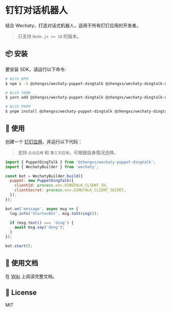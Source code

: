 <h1>钉钉对话机器人</h1>

结合 Wechaty，打造对话式机器人，适用于所有钉钉应用的开发者。

> 只支持 `Node.js >= 18` 的版本。

## 📦 安装

要安装 SDK，请运行以下命令:

```sh
# With NPM
$ npm i -S @zhengxs/wechaty-puppet-dingtalk @zhengxs/wechaty-dingtalk-message

# With YARN
$ yarn add @zhengxs/wechaty-puppet-dingtalk @zhengxs/wechaty-dingtalk-message

# With PNPM
$ pnpm install @zhengxs/wechaty-puppet-dingtalk @zhengxs/wechaty-dingtalk-message
```

## 👋 使用

创建一个 [钉钉应用](https://open-dev.dingtalk.com/fe/app#/corp/app)，并运行以下代码：

> 支持 `企业应用` 和 `第三方应用`，可根据自身情况选择。

```js
import { PuppetDingTalk } from '@zhengxs/wechaty-puppet-dingtalk';
import { WechatyBuilder } from 'wechaty';

const bot = WechatyBuilder.build({
  puppet: new PuppetDingTalk({
    clientId: process.env.DINGTALK_CLIENT_ID,
    clientSecret: process.env.DINGTALK_CLIENT_SECRET,
  }),
});

bot.on('message', async msg => {
  log.info('StarterBot', msg.toString());

  if (msg.text() === 'ding') {
    await msg.say('dong');
  }
});

bot.start();
```

## 📖 使用文档

在 [Wiki](https://github.com/zhengxs2018/dingtalk-sdk-for-js/wiki) 上阅读完整文档。

## 📝 License

MIT
